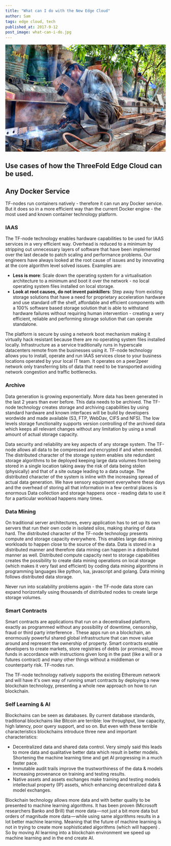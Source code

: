 ```yaml
---
title: "What can I do with the New Edge Cloud"
author: Sam
tags: edge cloud, tech
published_at: 2017-9-12
post_image: what-can-i-do.jpg
---
```


![Logo](../assets/images/what-can-i-do.jpg)
## Use cases of how the ThreeFold Edge Cloud can be used.

## Any Docker Service
TF-nodes run containers natively - therefore it can run any Docker service.  But it does so in a more efficient way than the current Docker engine - the most used and known container technology platform.

### IAAS

The TF-node technology enables hardware capabilities to be used for IAAS services in a very efficient way.  Overhead is reduced to a minimum by stripping out unnecessary layers of software that have been implemented over the last decade to patch scaling and performance problems. Our engineers have always looked at the root cause of issues and by innovating at the core algorithm level solved issues. Examples are:

- **Less is more**: Scale down the operating system for a virtualisation architecture to a minimum and boot it over the network - no local operating system files installed on local storage.
- **Look at root causes, do not invent painkillers**: Step away from existing storage solutions that have a need for proprietary acceleration hardware and use standard off the shelf, affordable and efficient components with a 100% software based storage solution that is able to withstand hardware failures without requiring human intervention - creating a very efficient, reliable and performing storage solution that can operate standalone.

The platform is secure by using a network boot mechanism making it virtually hack resistant because there are no operating system files installed locally.
Infrastructure as a service traditionally runs in hyperscale datacenters remote from the businesses using it. TF-node technology allows you to install, operate and run IAAS services close to your business locations operated by your local IT team.  It operates on a peer2peer network only transferring bits of data that need to be transported avoiding network congestion and traffic bottlenecks.

### Archive

Data generation is growing exponentially. More data has been generated in the last 2 years than ever before. This data needs to be archived. The TF-node technology creates storage and archiving capabilities by using standard hardware and known interfaces will be build by developers wordwide and made available (S3, FTP, WebDav, CIFS and NFS).  The low levels storage functionality supports version controlling of the archived data which keeps all relevant changes without any limitation by using a small amount of actual storage capacity.  

Data security and reliability are key aspects of any storage system.  The TF-node allows all data to be compressed and encrypted if and when needed. The distributed character of the storage system enables site redundant storage algorithms to be deployed keeping large data volumes from being stored in a single location taking away the risk of data being stolen (physically) and that of a site outage leading to a data outage.  The distributed character of the system is inline with the increasing spread of actual data generation.  We have sensory equipment everywhere these days and the overhead of storing all that information in a few central places is enormous  Data collection and storage happens once - reading data to use it for a particular workload happens many times.

### Data Mining

On traditional server architectures, every application has to set up its own servers that run their own code in isolated silos, making sharing of data hard. The distributed character of the TF-node technology presents compute and storage capacity everywhere.  This enables large data mining workloads to happen close to the source of the data.  Data is stored in a distributed manner and therefore data mining can happen in a distributed manner as well. Distributed compute capacity next to storage capabilities creates the possibility to create data mining operations on local storage (which makes it very fast and efficient) by coding data mining algorithms in programming languages like python, lua, javascript and golang. Data mining follows distributed data storage.

Never run into scalability problems again - the TF-node data store can expand horizontally using thousands of distributed nodes to create large storage volumes.

### Smart Contracts

Smart contracts are applications that run on a decentralised platform, exactly as programmed without any possibility of downtime, censorship, fraud or third party interference . These apps run on a blockchain, an enormously powerful shared global infrastructure that can move value around and represent the ownership of property. Smart contracts enable developers to create markets, store registries of debts (or promises), move funds in accordance with instructions given long in the past (like a will or a futures contract) and many other things without a middleman or counterparty risk.  TF-nodes run.


The TF-node technology natively supports the existing Ethereum network  and will have it's own way of running smart contracts by deploying a new blockchain technology, presenting a whole new approach on how to run  blockchain.

### Self Learning & AI

Blockchains can be seen as databases. By current database standards, traditional blockchains like Bitcoin are terrible: low throughput, low capacity, high latency, poor query support, and so on. But even with these terrible characteristics blockchains introduce three new and important characteristics:

- Decentralized data and shared data control.  Very simply said this leads to more data and qualitative better data which result in better models. Shortening the machine learning time and get AI progressing in a much faster pace.  
- Immutable audit trails improve the trustworthiness of the data & models increasing provenance on training and testing results.
- Native assets and  assets exchanges make  training and testing models intellectual property (IP) assets, which enhancing decentralized data & model exchanges.

Blockchain technology allows more data and with better quality to be presented to machine learning algorithms.  It has been proven (Microsoft researchers Banko and Brill) that more data — not just a bit more data but orders of magnitude more data — while  using same algorithms results in a lot better machine learning.  Meaning that the future of machine learning is not in trying to create more sophisticated algorithms (which will happen) .  So by moving AI learning into a blockchain environment we speed up machine learning and in the end create AI.
